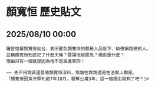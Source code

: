 # 顏寬恒 歷史貼文

## 2025/08/10 00:00

```
羅智強幫顏寬恒站台，表示罷免顏寬恒的都是人品低下、缺德損陰德的人。
並稱顏寬恒到底犯了什麼天條？要讓他被罷免？理由是什麼？
理由只有一個就是因為他不是民進黨的！

—— 先不用說黃國昌嗆顏寬恒沒料，無論在質詢還是在法案上都是。
「顏寬恒因貪汙罪判處7年10月，褫奪公權3年」這一個理由就夠了吧？🤷‍♂️
```